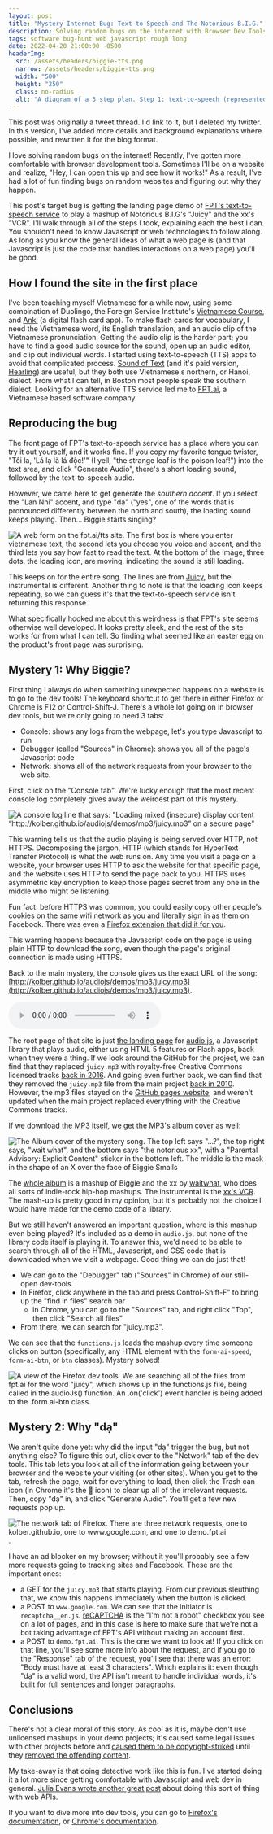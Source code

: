```yaml
---
layout: post
title: "Mystery Internet Bug: Text-to-Speech and The Notorious B.I.G."
description: Solving random bugs on the internet with Browser Dev Tools
tags: software bug-hunt web javascript rough long
date: 2022-04-20 21:00:00 -0500
headerImg: 
  src: /assets/headers/biggie-tts.png
  narrow: /assets/headers/biggie-tts.png
  width: "500"
  height: "250"
  class: no-radius
  alt: "A diagram of a 3 step plan. Step 1: text-to-speech (represented by an audio icon). Step 2: ???? Step 3: Biggie Smalls in the shape of an X"
---
```


<aside>
This post was originally a tweet thread. I'd link to it, but I deleted my twitter.
In this version, I've added more details and background explanations where possible, and rewritten it for the blog format.
</aside>

I love solving random bugs on the internet!
Recently, I've gotten more comfortable with browser development tools.
Sometimes I'll be on a website and realize, "Hey, I can open this up and see how it works!"
As a result, I've had a lot of fun finding bugs on random websites and figuring out why they happen.

This post's target bug is getting the landing page demo of [FPT's text-to-speech service](https://fpt.ai/tts) to play a mashup of Notorious B.I.G's "Juicy" and the xx's "VCR". I'll walk through all of the steps I took, explaining each the best I can.
You shouldn't need to know Javascript or web technologies to follow along. As long as you know the general ideas of what a web page is (and that Javascript is just the code that handles interactions on a web page) you'll be good.

## How I found the site in the first place

I've been teaching myself Vietnamese for a while now, using some combination of Duolingo, the Foreign Service Institute's [Vietnamese Course](https://www.fsi-language-courses.org/fsi-vietnamese-basic-course/), and [Anki](https://apps.ankiweb.net/) (a digital flash card app).
To make flash cards for vocabulary, I need the Vietnamese word, its English translation, and an audio clip of the Vietnamese pronunciation. Getting the audio clip is the harder part; you have to find a good audio source for the sound, open up an audio editor, and clip out individual words. I started using text-to-speech (TTS) apps to avoid that complicated process. [Sound of Text](https://soundoftext.com/) (and it's paid version, [Hearling](https://hearling.com/)) are useful, but they both use Vietnamese's northern, or Hanoi, dialect. From what I can tell, in Boston most people speak the southern dialect. Looking for an alternative TTS service led me to [FPT.ai](https://fpt.ai/tts), a Vietnamese based software company.

## Reproducing the bug

The front page of FPT's text-to-speech service has a place where you can try it out yourself, and it works fine. If you copy my favorite tongue twister, "Tôi la, 'Lá lạ là lá độc!'" (I yell, "the strange leaf is the poison leaf!") into the text area, and click "Generate Audio", there's a short loading sound, followed by the text-to-speech audio.

However, we came here to get generate the _southern accent_. If you select the "Lan Nhi" accent, and type "dạ" ("yes", one of the words that is pronounced differently between the north and south), the loading sound keeps playing. Then... Biggie starts singing?

![A web form on the fpt.ai/tts site. The first box is where you enter vietnamese text, the second lets you choose you voice and accent, and the third lets you say how fast to read the text. At the bottom of the image, three dots, the loading icon, are moving, indicating the sound is still loading.](/assets/biggie-tts/form.png)

This keeps on for the entire song. The lines are from [Juicy](https://www.youtube.com/watch?v=_JZom_gVfuw), but the instrumental is different. Another thing to note is that the loading icon keeps repeating, so we can guess it's that the text-to-speech service isn't returning this response.

What specifically hooked me about this weirdness is that FPT's site seems otherwise well developed. It looks pretty sleek, and the rest of the site works for from what I can tell. So finding what seemed like an easter egg on the product's front page was surprising.

## Mystery 1: Why Biggie?

First thing I always do when something unexpected happens on a website is to go to the dev tools! The keyboard shortcut to get there in either Firefox or Chrome is F12 or Control-Shift-J. There's a whole lot going on in browser dev tools, but we're only going to need 3 tabs:

* Console: shows any logs from the webpage, let's you type Javascript to run
* Debugger (called "Sources" in Chrome): shows you all of the page's Javascript code
* Network: shows all of the network requests from your browser to the web site.

First, click on the "Console tab". We're lucky enough that the most recent console log completely gives away the weirdest part of this mystery.

![A console log line that says: "Loading mixed (insecure) display content “http://kolber.github.io/audiojs/demos/mp3/juicy.mp3” on a secure page"](/assets/biggie-tts/https-warning.png)

This warning tells us that the audio playing is being served over HTTP, not HTTPS. Decomposing the jargon, HTTP (which stands for HyperText Transfer Protocol) is what the web runs on. Any time you visit a page on a website, your browser uses HTTP to ask the website for that specific page, and the website uses HTTP to send the page back to you.
HTTPS uses asymmetric key encryption to keep those pages secret from any one in the middle who might be listening.

<aside>
Fun fact: before HTTPS was common, you could easily copy other people's cookies on the same wifi network as you and literally sign in as them on Facebook. There was even a <a href="https://codebutler.github.io/firesheep/">Firefox extension that did it for you</a>.
</aside>

This warning happens because the Javascript code on the page is using plain HTTP to download the song, even though the page's original connection is made using HTTPS.

Back to the main mystery, the console gives us the exact URL of the song: [http://kolber.github.io/audiojs/demos/mp3/juicy.mp3](http://kolber.github.io/audiojs/demos/mp3/juicy.mp3).

<audio controls="controls" src="http://kolber.github.io/audiojs/demos/mp3/juicy.mp3"> </audio>

The root page of that site is just [the landing page](http://kolber.github.io/audiojs/) for [audio.js](https://github.com/kolber/audiojs), a Javascript library that plays audio, either using HTML 5 features or Flash apps, back when they were a thing. If we look around the GitHub for the project, we can find that they replaced `juicy.mp3` with royalty-free Creative Commons licensed tracks [back in 2016](https://github.com/kolber/audiojs/pull/205). And going even further back, we can find that they removed the `juicy.mp3` file from the main project [back in 2010](https://github.com/kolber/audiojs/commit/eb3f2bb63e7a9c986f05f30270930ba0a94ff3b0). However, the mp3 files stayed on the [GitHub pages website](https://github.com/kolber/audiojs/tree/gh-pages), and weren't updated when the main project replaced everything with the Creative Commons tracks.

If we download the [MP3 itself](https://github.com/kolber/audiojs/blob/gh-pages/demos/mp3/juicy.mp3), we get the MP3's album cover as well:

![The Album cover of the mystery song. The top left says "...?", the top right says, "wait what", and the bottom says "the notorious xx", with a "Parental Advisory: Explicit Content" sticker in the bottom left. The middle is the mask in the shape of an X over the face of Biggie Smalls](/assets/biggie-tts/notorious-xx-album-cover.jpg)

The [whole album](https://waitwhat.bandcamp.com/album/the-notorious-xx) is a mashup of Biggie and the xx by [waitwhat](http://waitwhatmusic.com/), who does all sorts of indie-rock hip-hop mashups. The instrumental is the [xx's VCR](https://www.youtube.com/watch?v=gI2eO_mNM88). The mash-up is pretty good in my opinion,
but it's probably not the choice I would have made for the demo code of a library.

But we still haven't answered an important question, where is this mashup even being played? It's included as a demo in `audio.js`, but none of the library
code itself is playing it. To answer this, we'd need to be able to search through all of the HTML, Javascript, and CSS code that is downloaded when we visit a webpage. Good thing we can do just that!

* We can go to the "Debugger" tab ("Sources" in Chrome) of our still-open dev-tools.
* In Firefox, click anywhere in the tab and press Control-Shift-F" to bring up the "find in files" search bar
  * in Chrome, you can go to the "Sources" tab, and right click "Top", then click "Search all files"
* From there, we can search for "juicy.mp3".

We can see that the `functions.js` loads the mashup every time someone clicks on button (specifically, any HTML element with the `form-ai-speed`, `form-ai-btn`, or `btn` classes). Mystery solved!

![A view of the Firefox dev tools. We are searching all of the files from fpt.ai for the word "juicy", which shows up in the functions.js file, being called in the audioJs() function. An `.on('click')` event handler is being added to the .form.ai-btn class.](/assets/biggie-tts/debugger.png)

## Mystery 2: Why "dạ"

We aren't quite done yet: why did the input "dạ" trigger the bug, but not anything else? To figure this out, click over to the "Network" tab of the dev tools.
This tab lets you look at all of the information going between your browser and the website your visiting (or other sites).
When you get to the tab, refresh the page, wait for everything to load, then click the Trash can icon (in Chrome it's the 🚫 icon) to clear up all of the irrelevant requests. Then, copy "dạ" in, and click "Generate Audio". You'll get a few new requests pop up.

![The network tab of Firefox. There are three network requests, one to `kolber.github.io`, one to `www.google.com`, and one to `demo.fpt.ai`](/assets/biggie-tts/network-firefox.png).

I have an ad blocker on my browser; without it you'll probably see a few more requests going to tracking sites and Facebook. These are the important ones:

* a GET for the `juicy.mp3` that starts playing. From our previous sleuthing that, we know this happens immediately when the button is clicked.
* a POST to `www.google.com`. We can see that the initiator is `recaptcha__en.js`. [reCAPTCHA](https://developers.google.com/recaptcha/) is the "I'm not a robot" checkbox you see on a lot of pages, and in this case is here to make sure that we're not a bot taking advantage of FPT's API without making an account first.
* a POST to `demo.fpt.ai`. This is the one we want to look at! If you click on that line, you'll see some more info about the request, and if you go to the "Response" tab of the request, you'll see that there was an error: "Body must have at least 3 characters". Which explains it: even though "dạ" is a valid word, the API isn't meant to handle individual words, it's built for full sentences and longer paragraphs.

## Conclusions

There's not a clear moral of this story. As cool as it is, maybe don't use unlicensed mashups in your demo projects; it's caused some legal issues with other projects before and [caused them to be copyright-striked](https://github.blog/2020-11-16-standing-up-for-developers-youtube-dl-is-back/) until they [removed the offending content](https://github.com/animelover1984/youtube-dl/commit/0851123c1909558268e8e237214d9c466cf5198d).

My take-away is that doing detective work like this is fun. I've started doing it a lot more since getting comfortable with Javascript and web dev in general. [Julia Evans wrote another great post](https://jvns.ca/blog/2022/03/10/how-to-use-undocumented-web-apis/) about doing this sort of thing with web APIs.

If you want to dive more into dev tools, you can go to [Firefox's documentation](https://firefox-dev.tools/), or [Chrome's documentation](https://developer.chrome.com/docs/devtools/).
